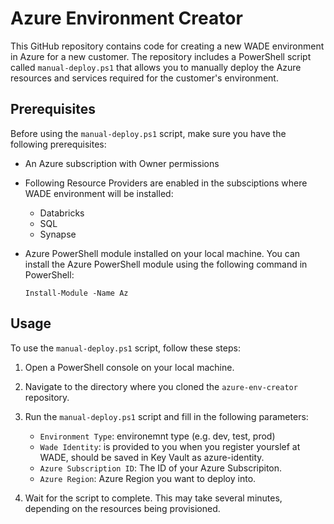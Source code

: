 # Azure Environment Creator

This GitHub repository contains code for creating a new WADE environment in Azure for a new customer. The repository includes a PowerShell script called `manual-deploy.ps1` that allows you to manually deploy the Azure resources and services required for the customer's environment.

## Prerequisites

Before using the `manual-deploy.ps1` script, make sure you have the following prerequisites:

- An Azure subscription with Owner permissions 
- Following Resource Providers are enabled in the subsciptions where WADE environment will be installed:
  - Databricks
  - SQL
  - Synapse
- Azure PowerShell module installed on your local machine. You can install the Azure PowerShell module using the following command in PowerShell:

  ```
  Install-Module -Name Az
  ```

## Usage

To use the `manual-deploy.ps1` script, follow these steps:

1. Open a PowerShell console on your local machine.
2. Navigate to the directory where you cloned the `azure-env-creator` repository.
3. Run the `manual-deploy.ps1` script and fill in the following parameters:

   - `Environment Type`: environemnt type (e.g. dev, test, prod)
   - `Wade Identity`: is provided to you when you register yourslef at WADE, should be saved in Key Vault as azure-identity.
   - `Azure Subscription ID`: The ID of your Azure Subscripiton.
   - `Azure Region`: Azure Region you want to deploy into.
   
4. Wait for the script to complete. This may take several minutes, depending on the resources being provisioned.
